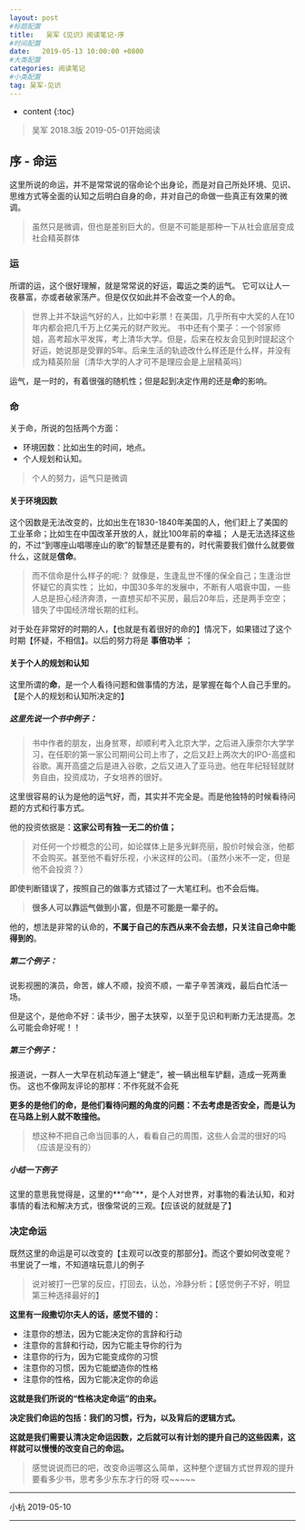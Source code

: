 ```yaml
---
layout: post
#标题配置
title:   吴军《见识》阅读笔记-序
#时间配置
date:   2019-05-13 10:00:00 +0800
#大类配置
categories: 阅读笔记
#小类配置
tag: 吴军-见识
---
```


* content
{:toc}



> 吴军 2018.3版 
> 2019-05-01开始阅读

## 序 - 命运

这里所说的命运，并不是常常说的宿命论个出身论，而是对自己所处环境、见识、思维方式等全面的认知之后明白自身的命，并对自己的命做一些真正有效果的微调。

> 虽然只是微调，但也是差别巨大的，但是不可能是那种一下从社会底层变成社会精英群体

### 运

所谓的运，这个很好理解，就是常常说的好运，霉运之类的运气。 
它可以让人一夜暴富，亦或者破家荡产。但是仅仅如此并不会改变一个人的命。

> 世界上并不缺运气好的人，比如中彩票！在美国，几乎所有中大奖的人在10年内都会把几千万上亿美元的财产败光。 
> 书中还有个栗子：一个邻家师姐，高考超水平发挥，考上清华大学。但是，后来在校友会见到时提起这个好运，她说那是受罪的5年。后来生活的轨迹改什么样还是什么样，并没有成为精英阶层〔清华大学的人才可不是理应会是上层精英吗〕

运气，是一时的，有着很强的随机性；但是起到决定作用的还是**命**的影响。

### 命

关于命，所说的包括两个方面：

* 环境因数：比如出生的时间，地点。
* 个人规划和认知。

> 个人的努力，运气只是微调

#### 关于环境因数

这个因数是无法改变的，比如出生在1830-1840年美国的人，他们赶上了美国的工业革命；比如生在中国改革开放的人，就比100年前的幸福； 
人是无法选择这些的，不过“到哪座山唱哪座山的歌”的智慧还是要有的，时代需要我们做什么就要做什么，这就是**信命**。

> 而不信命是什么样子的呢:？ 
> 就像是，生逢乱世不懂的保全自己；生逢治世怀疑它的真实性； 
> 比如，中国30多年的发展中，不断有人唱衰中国，一些人总是担心经济奔溃，一直想买却不买房，最后20年后，还是两手空空；错失了中国经济增长期的红利。

对于处在非常好的时期的人，【也就是有着很好的命的】情况下，如果错过了这个时期【怀疑，不相信】。以后的努力将是 **事倍功半** ；

#### 关于个人的规划和认知

这里所谓的**命**，是一个人看待问题和做事情的方法，是掌握在每个人自己手里的。【是个人的规划和认知所决定的】

##### **这里先说一个书中例子：**

> 书中作者的朋友，出身贫寒，却顺利考入北京大学，之后进入康奈尔大学学习，在任职的第一家公司期间公司上市了，之后又赶上两次大的IPO-高盛和谷歌。离开高盛之后是进入谷歌，之后又进入了亚马逊。他在年纪轻轻就财务自由，投资成功，子女培养的很好。

这里很容易的认为是他的运气好，而，其实并不完全是。而是他独特的时候看待问题的方式和行事方式。

他的投资依据是：**这家公司有独一无二的价值；**

> 对任何一个炒概念的公司，如论媒体上是多光鲜亮丽，股价时候会涨，他都不会购买。甚至他不看好乐视，小米这样的公司。（虽然小米不一定，但是他不会投资？）

即使判断错误了，按照自己的做事方式错过了一大笔红利。也不会后悔。

> **很多人可以靠运气做到小富，但是不可能是一辈子的。**

他的，想法是非常的认命的，**不属于自己的东西从来不会去想，只关注自己命中能得到的**。

##### **第二个例子：**

说影视圈的演员，命苦，嫁人不顺，投资不顺，一辈子辛苦演戏，最后白忙活一场。

但是这个，是他命不好：读书少，圈子太狭窄，以至于见识和判断力无法提高。怎么可能会命好呢！！

##### **第三个例子：**

报道说，一群人一大早在机动车道上“健走”，被一辆出租车铲翻，造成一死两重伤。 
这也不像网友评论的那样：不作死就不会死

**更多的是他们的命，是他们看待问题的角度的问题：不去考虑是否安全，而是认为在马路上别人就不敢撞他。**

> 想这种不把自己命当回事的人，看看自己的周围，这些人会混的很好的吗（应该是没有的）

##### 小结一下例子

这里的意思我觉得是，这里的**“命”**，是个人对世界，对事物的看法认知，和对事情的看法和解决方式，很像常说的三观。【应该说的就就是了】

### 决定命运

既然这里的命运是可以改变的【主观可以改变的那部分】。而这个要如何改变呢？ 
书里说了一堆，不知道啥玩意儿的例子

> 说对被打一巴掌的反应，打回去，认怂，冷静分析；【感觉例子不好，明显第三种选择最好的】

**这里有一段撒切尔夫人的话，感觉不错的：**

* 注意你的想法，因为它能决定你的言辞和行动
* 注意你的言辞和行动，因为它能主导你的行为
* 注意你的行为，因为它能变成你的习惯
* 注意你的习惯，因为它能塑造你的性格
* 注意你的性格，因为它能决定你的命运

**这就是我们所说的“性格决定命运”的由来。**

**决定我们命运的包括：我们的习惯，行为，以及背后的逻辑方式。**

**这就是我们需要认清决定命运因数，之后就可以有计划的提升自己的这些因素，这样就可以慢慢的改变自己的命运。**

> 感觉说说而已的吧，改变命运哪这么简单，这种整个逻辑方式世界观的提升要看多少书，思考多少东东才行的呀 哎~~~~~

------

小杭 2019-05-10

------
